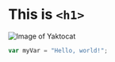 # This is `<h1>`
![Image of Yaktocat](https://octodex.github.com/images/yaktocat.png)
``` javascript
var myVar = "Hello, world!";
```
